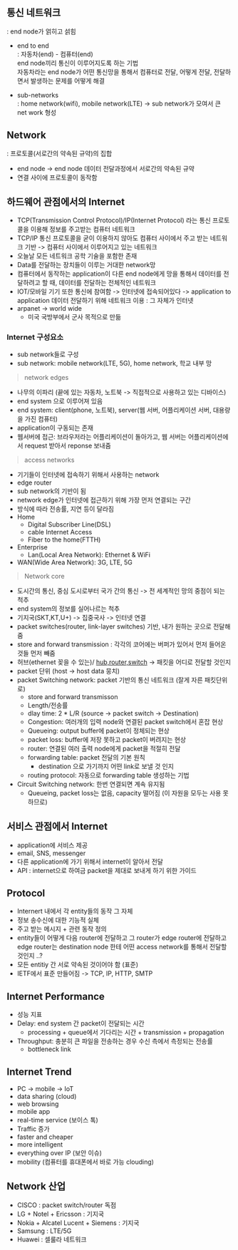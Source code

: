 ## 통신 네트워크
: end node가 얽히고 섥힘

- end to end  
: 자동차(end) - 컴퓨터(end)  
end node끼리 통신이 이루어지도록 하는 기법  
자동차라는 end node가 어떤 통신망을 통해서 컴퓨터로 전달, 어떻게 전달, 전달하면서 발생하는 문제를 어떻게 해결  

- sub-networks  
: home network(wifi), mobile network(LTE) -> sub network가 모여서 큰 net work 형성 


## Network
: 프로토콜(서로간의 약속된 규약)의 집합  
- end node -> end node 데이터 전달과정에서 서로간의 약속된 규약  
- 연결 사이에 프로토콜이 동작함  


## 하드웨어 관점에서의 Internet
- TCP(Transmission Control Protocol)/IP(Internet Protocol) 라는 통신 프로토콜을 이용해 정보를 주고받는 컴퓨터 네트워크  
- TCP/IP 통신 프로토콜을 굳이 이용하지 않아도 컴퓨터 사이에서 주고 받는 네트워크 기반 -> 컴퓨터 사이에서 이루어지고 있는 네트워크  
- 오늘날 모든 네트워크 공학 기술을 포함한 존재  
- Data를 전달하는 장치들이 이루는 거대한 network망  
- 컴퓨터에서 동작하는 application이 다른 end node에게 망을 통해서 데이터를 전달하려고 할 때, 데이터를 전달하는 전체적인 네트워크  
- IOT/모바일 기기 또한 통신에 참여함 -> 인터넷에 접속되어있다 -> application to application 데이터 전달하기 위해 네트워크 이용 : 그 자체가 인터넷
- arpanet -> world wide
  - 미국 국방부에서 군사 목적으로 만듦

### Internet 구성요소 
- sub network들로 구성   
- sub network: mobile network(LTE, 5G), home network, 학교 내부 망   

> network edges    

- 나무의 이파리 (끝에 있는 자동차, 노트북 -> 직접적으로 사용하고 있는 디바이스)  
- end system 으로 이루어져 있음  
- end system: client(phone, 노트북), server(웹 서버, 어플리케이션 서버, 대용량을 가진 컴퓨터)  
- application이 구동되는 존재  
- 웹서버에 접근: 브라우저라는 어플리케이션이 돌아가고, 웹 서버는 어플리케이션에서 request 받아서 reponse 보내줌  


> access networks    

- 기기들이 인터넷에 접속하기 위해서 사용하는 network  
- edge router
- sub network의 기반이 됨
- network edge가 인터넷에 접근하기 위해 가장 먼저 연결되는 구간  
- 방식에 따라 전송률, 지연 등이 달라짐
- Home
  - Digital Subscriber Line(DSL)
  - cable Internet Access
  - Fiber to the home(FTTH)
- Enterprise
  - Lan(Local Area Network): Ethernet & WiFi
- WAN(Wide Area Network): 3G, LTE, 5G


> Network core     

- 도시간의 통신, 중심 도시로부터 국가 간의 통신 -> 전 세계적인 망의 중점이 되는 척추   
- end system의 정보를 실어나르는 척추
- 기지국(SKT,KT,U+) -> 집중국사 -> 인터넷 연결
- packet switches(router, link-layer switches) 기반, 내가 원하는 곳으로 전달해줌  
- store and forward transmission : 각각의 코어에는 버퍼가 있어서 먼저 들어온 것들 먼저 빼줌
- 허브(ethernet 꽂을 수 있는)/ [hub,router,switch](https://github.com/jimin3263/2021-1-study/blob/main/computer_network/week6.md#hub-vs-router) -> 패킷을 어디로 전달할 것인지  
- packet 단위 (host -> host data 뭉치)  
- packet Switching network: packet 기반의 통신 네트워크 (잘게 자른 패킷단위로)  
  - store and forward transmisson
  - Length/전송률
  - dlay time: 2 * L/R (source -> packet switch -> Destination) 
  - Congestion: 여러개의 입력 node와 연결된 packet switch에서 혼잡 현상
  - Queueing: output buffer에 packet이 정체되는 현상
  - packet loss: buffer에 저장 못하고 packet이 버려지는 현상  
  - router: 연결된 여러 출력 node에게 packet을 적절히 전달
  - forwarding table: packet 전달의 기본 원칙 
    - destination 으로 가기까지 어떤 link로 보낼 것 인지
  - routing protocol: 자동으로 forwarding table 생성하는 기법
- Circuit Switching network: 한번 연결되면 계속 유지됨  
  - Queueing, packet loss는 없음, capacity 떨어짐 (이 자원을 모두는 사용 못하므로)


## 서비스 관점에서 Internet  
- application에 서비스 제공 
- email, SNS, messenger  
- 다른 application에 가기 위해서 internet이 알아서 전달  
- API : internet으로 하여금 packet을 제대로 보내게 하기 위한 가이드

## Protocol
- Internert 내에서 각 entity들의 동작 그 자체
- 정보 송수신에 대한 기능적 실체
- 주고 받는 메시지 + 관련 동작 정의
- entity들이 어떻게 다음 router에 전달하고 그 router가 edge router에 전달하고 edge router는 destination node 한테 어떤 access network를 통해서 전달할 것인지 ..?  
- 모든 entitiy 간 서로 약속된 것이어야 함 (표준)
- IETF에서 표준 만들어짐 -> TCP, IP, HTTP, SMTP  

## Internet Performance
- 성능 지표 
- Delay: end system 간 packet이 전달되는 시간  
  - processing + queue에서 기다리는 시간 + transmission + propagation
- Throughput: 충분히 큰 파일을 전송하는 경우 수신 측에서 측정되는 전송률  
  - bottleneck link

## Internet Trend
- PC -> mobile -> IoT    
- data sharing (cloud)  
- web browsing  
- mobile app  
- real-time service (보이스 톡)  
- Traffic 증가
- faster and cheaper
- more intelligent
- everything over IP (보안 이슈)  
- mobility (컴퓨터를 휴대폰에서 바로 가능 clouding)  

## Network 산업
- CISCO : packet switch/router 독점  
- LG + Notel + Ericsson : 기지국  
- Nokia + Alcatel Lucent + Siemens : 기지국  
- Samsung : LTE/5G     
- Huawei : 셀룰라 네트워크 


